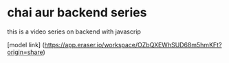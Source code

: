 # chai aur backend series 

this is a video series on backend with javascrip

[model link] (https://app.eraser.io/workspace/OZbQXEWhSUD68m5hmKFt?origin=share)